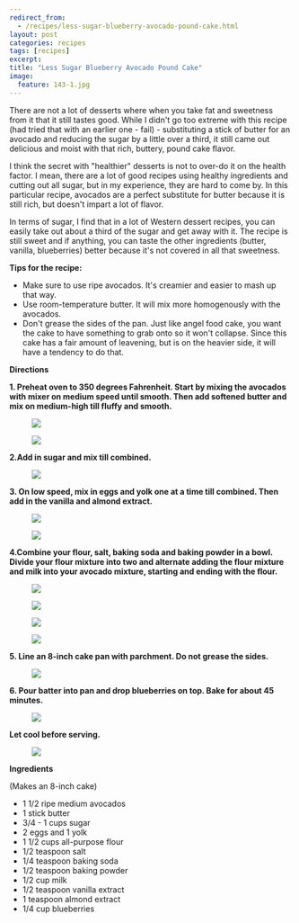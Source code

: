 ```yaml
---
redirect_from: 
  - /recipes/less-sugar-blueberry-avocado-pound-cake.html
layout: post
categories: recipes
tags: [recipes]
excerpt: 
title: "Less Sugar Blueberry Avocado Pound Cake"
image:
  feature: 143-1.jpg
---
```


There are not a lot of desserts where when you take fat and sweetness from it that it still tastes good.  While I didn't go too extreme with this recipe (had tried that with an earlier one - fail) - substituting a stick of butter for an avocado and reducing the sugar by a little over a third, it still came out delicious and moist with that rich, buttery, pound cake flavor.

I think the secret with "healthier" desserts is not to over-do it on the health factor.  I mean, there are a lot of good recipes using healthy ingredients and cutting out all sugar, but in my experience, they are hard to come by. In this particular recipe, avocados are a perfect substitute for butter because it is still rich, but doesn't impart a lot of flavor.  

In terms of sugar, I find that in a lot of Western dessert recipes, you can easily take out about a third of the sugar and get away with it.  The recipe is still sweet and if anything, you can taste the other ingredients (butter, vanilla, blueberries) better because it's not covered in all that sweetness.

__Tips for the recipe:__

- Make sure to use ripe avocados.  It's creamier and easier to mash up that way.
- Use room-temperature butter.  It will mix more homogenously with the avocados.
- Don't grease the sides of the pan.  Just like angel food cake, you want the cake to have something to grab onto so it won't collapse.  Since this cake has a fair amount of leavening, but is on the heavier side, it will have a tendency to do that.

__Directions__

__1. Preheat oven to 350 degrees Fahrenheit.  Start by mixing the avocados with mixer on medium speed until smooth.  Then add softened butter and mix on medium-high till fluffy and smooth.__

<figure> <img src='/images/143-3.jpg'> </figure>

<figure> <img src='/images/143-4.jpg'> </figure>

__2.Add in sugar and mix till combined.__

<figure> <img src='/images/143-5.jpg'> </figure>

__3. On low speed, mix in eggs and yolk one at a time till combined.  Then add in the vanilla and almond extract.__

<figure> <img src='/images/143-6.jpg'> </figure>

<figure> <img src='/images/143-7.jpg'> </figure>

__4.Combine your flour, salt, baking soda and baking powder in a bowl.  Divide your flour mixture into two and alternate adding the flour mixture and milk into your avocado mixture, starting and ending with the flour.__

<figure> <img src='/images/143-8.jpg'> </figure>

<figure> <img src='/images/143-9.jpg'> </figure>

<figure> <img src='/images/143-10.jpg'> </figure>

<figure> <img src='/images/143-11.jpg'> </figure>

__5. Line an 8-inch cake pan with parchment.  Do not grease the sides.__

<figure> <img src='/images/143-12.jpg'> </figure>

__6. Pour batter into pan and drop blueberries on top.  Bake for about 45 minutes.__

<figure> <img src='/images/143-13.jpg'> </figure>


__Let cool before serving.__

<figure> <img src='/images/143-14.jpg'> </figure>
 
<section class='recipe'>
<p><strong>Ingredients</strong></p>

<p> (Makes an 8-inch cake)</p>

<ul><li>1 1/2 ripe medium avocados</li><li>1 stick butter</li><li>3/4 - 1 cups sugar</li><li>2 eggs and 1 yolk</li><li>1 1/2 cups all-purpose flour</li><li>1/2 teaspoon  salt</li><li>1/4 teaspoon baking soda</li><li>1/2 teaspoon baking powder</li><li>1/2 cup milk</li><li>1/2 teaspoon vanilla extract</li><li>1 teaspoon almond extract</li><li>1/4 cup  blueberries</li></ul></section>